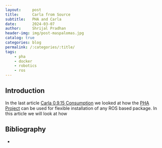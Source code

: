 ```yaml
---
layout:     post
title:      Carla from Source
subtitle:   PHA and Carla
date:       2024-03-07
author:     Shrijal Pradhan
header-img: img/post-maspalomas.jpg
catalog: true
categories: blog
permalink: /:categories/:title/
tags:
    - pha
    - docker
    - robotics
    - ros
---
```


## Introduction

In the last article [Carla 0.9.15 Consumption] we looked at how the [PHA Project] can be used for flexible installation of any ROS based package. In this article we will look at how

## Bibliography

- 

[Carla 0.9.15 Consumption]: {{site.url}}/{{page.categories}}/carla-0.9.15-consumption/
[PHA Project]: {{site.url}}/pha-project/
